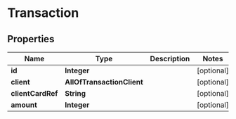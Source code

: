 # Transaction

## Properties
Name | Type | Description | Notes
------------ | ------------- | ------------- | -------------
**id** | **Integer** |  |  [optional]
**client** | **AllOfTransactionClient** |  |  [optional]
**clientCardRef** | **String** |  |  [optional]
**amount** | **Integer** |  |  [optional]
